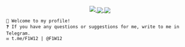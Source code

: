 <a href="https://github.com/MaxsudMannanov">
    <p align="center">
        <img src="https://github-profile-summary-cards.vercel.app/api/cards/profile-details?username=MaxsudMannanov&theme=2077">
        <img align="center" src="https://github-profile-summary-cards.vercel.app/api/cards/stats?username=MaxsudMannanov&theme=2077">
        <img align="center" src="https://github-profile-summary-cards.vercel.app/api/cards/productive-time?username=MaxsudMannanov&theme=2077&utcOffset=5"><br>    
    </p>
</a> 

    👋 Welcome to my profile!
    ❓ If you have any questions or suggestions for me, write to me in Telegram.
    ✉️ t.me/F1W12 | @F1W12
